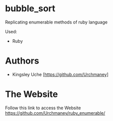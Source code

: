 # bubble_sort
Replicating enumerable methods of ruby language

Used:
- Ruby

# Authors

- Kingsley Uche [https://github.com/Urchmaney]

# The Website
Follow this link to access the Website 
https://github.com/Urchmaney/ruby_enumerable/

